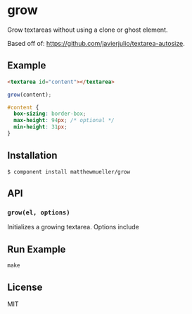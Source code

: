 
# grow

  Grow textareas without using a clone or ghost element.

  Based off of: https://github.com/javierjulio/textarea-autosize.

## Example

```html
<textarea id="content"></textarea>
```

```js
grow(content);
```

```css
#content {
  box-sizing: border-box;
  max-height: 94px; /* optional */
  min-height: 31px;
}
```

## Installation

    $ component install matthewmueller/grow

## API

### `grow(el, options)`

Initializes a growing textarea. Options include

## Run Example

```
make
```

## License

  MIT
